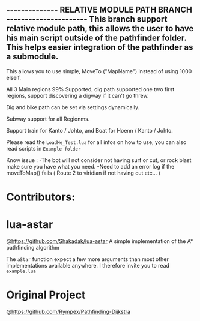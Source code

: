 -------------- RELATIVE MODULE PATH BRANCH ----------------------
This branch support relative module path, this allows the user to
have his main script outside of the pathfinder folder.
This helps easier integration of the pathfinder as a submodule.
-----------------------------------------------------------------

This allows you to use simple, MoveTo ("MapName") instead of using 1000 elseif.

All 3 Main regions 99% Supported, dig path supported one two first regions, support discovering a digway if it can't go threw.

Dig and bike path can be set via settings dynamically.

Subway support for all Regionms.

Support train for Kanto / Johto, and Boat for Hoenn / Kanto / Johto.

Please read the `LoadMe_Test.lua` for all infos on how to use, you can also read scripts in `Example folder`

Know issue :
-The bot will not consider not having surf or cut, or rock blast make sure you have what you need.
-Need to add an error log if the moveToMap() fails ( Route 2 to viridian if not having cut etc... )
# Contributors:

# lua-astar
@https://github.com/Shakadak/lua-astar
A simple implementation of the A* pathfinding algorithm

The `aStar` function expect a few more arguments than most other implementations available anywhere.
I therefore invite you to read `example.lua`

# Original Project
@https://github.com/Rympex/Pathfinding-Dijkstra

